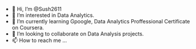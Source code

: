 - 👋 Hi, I’m @Sush2611
- 👀 I’m interested in Data Analytics.
- 🌱 I’m currently learning Gpoogle, Data Analytics Proffessional Certificate on Coursera.
- 💞️ I’m looking to collaborate on Data Analysis projects.
- 📫 How to reach me ...

<!---
Sush2611/Sush2611 is a ✨ special ✨ repository because its `README.md` (this file) appears on your GitHub profile.
You can click the Preview link to take a look at your changes.
--->
